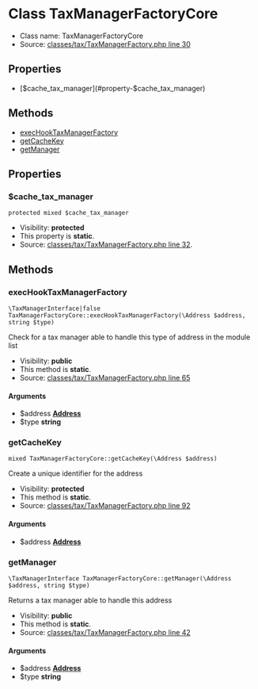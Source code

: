 Class TaxManagerFactoryCore
=====================





* Class name: TaxManagerFactoryCore
* Source: [classes/tax/TaxManagerFactory.php line 30](https://github.com/PrestaShop/PrestaShop/blob/1.6.1.1/classes/tax/TaxManagerFactory.php#L30)



Properties
----------

* [$cache_tax_manager](#property-$cache_tax_manager)

Methods
-------
* [execHookTaxManagerFactory](#method-execHookTaxManagerFactory)
* [getCacheKey](#method-getCacheKey)
* [getManager](#method-getManager)




Properties
----------


### <a name="property-$cache_tax_manager"></a>$cache_tax_manager

    protected mixed $cache_tax_manager





* Visibility: **protected**
* This property is **static**.
* Source: [classes/tax/TaxManagerFactory.php line 32](https://github.com/PrestaShop/PrestaShop/blob/1.6.1.1/classes/tax/TaxManagerFactory.php#L32).


Methods
-------


### <a name="method-execHookTaxManagerFactory"></a>execHookTaxManagerFactory

    \TaxManagerInterface|false TaxManagerFactoryCore::execHookTaxManagerFactory(\Address $address, string $type)

Check for a tax manager able to handle this type of address in the module list



* Visibility: **public**
* This method is **static**.
* Source: [classes/tax/TaxManagerFactory.php line 65](https://github.com/PrestaShop/PrestaShop/blob/1.6.1.1/classes/tax/TaxManagerFactory.php#L65)


#### Arguments
* $address **[Address](class.AddressCore.md)**
* $type **string**



### <a name="method-getCacheKey"></a>getCacheKey

    mixed TaxManagerFactoryCore::getCacheKey(\Address $address)

Create a unique identifier for the address



* Visibility: **protected**
* This method is **static**.
* Source: [classes/tax/TaxManagerFactory.php line 92](https://github.com/PrestaShop/PrestaShop/blob/1.6.1.1/classes/tax/TaxManagerFactory.php#L92)


#### Arguments
* $address **[Address](class.AddressCore.md)**



### <a name="method-getManager"></a>getManager

    \TaxManagerInterface TaxManagerFactoryCore::getManager(\Address $address, string $type)

Returns a tax manager able to handle this address



* Visibility: **public**
* This method is **static**.
* Source: [classes/tax/TaxManagerFactory.php line 42](https://github.com/PrestaShop/PrestaShop/blob/1.6.1.1/classes/tax/TaxManagerFactory.php#L42)


#### Arguments
* $address **[Address](class.AddressCore.md)**
* $type **string**


